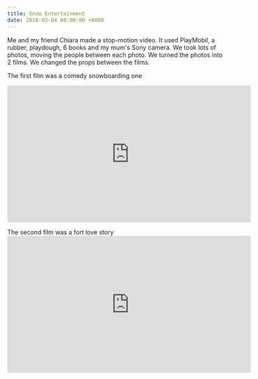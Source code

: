 ```yaml
---
title: Snow Entertainment
date: 2018-03-04 00:00:00 +0000
---
```

Me and my friend Chiara made a stop-motion video. It used PlayMobil, a rubber, playdough, 6 books and my mum's Sony camera. We took lots of photos, moving the people between each photo. We turned the photos into 2 films. We changed the props between the films.

The first film was a comedy snowboarding one
<iframe width="560" height="315" src="https://www.youtube.com/embed/oRbqEeWA4Fo" frameborder="0" allow="autoplay; encrypted-media" allowfullscreen></iframe>

The second film was a fort love story <iframe width="560" height="315" src="https://www.youtube.com/embed/-GetCKOrd_w" frameborder="0" allow="autoplay; encrypted-media" allowfullscreen></iframe>
